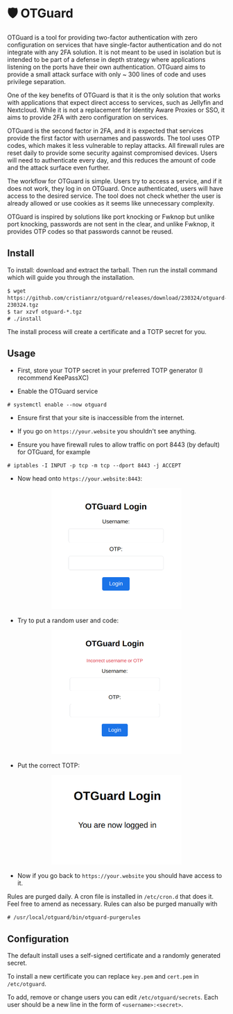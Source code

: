 # 🛡️ OTGuard

OTGuard is a tool for providing two-factor authentication with zero
configuration on services that have single-factor authentication and do not
integrate with any 2FA solution. It is not meant to be used in isolation but is
intended to be part of a defense in depth strategy where applications listening
on the ports have their own authentication. OTGuard aims to provide a small
attack surface with only ~ 300 lines of code and uses privilege separation.

One of the key benefits of OTGuard is that it is the only solution that works
with applications that expect direct access to services, such as Jellyfin and
Nextcloud. While it is not a replacement for Identity Aware Proxies or SSO, it
aims to provide 2FA with zero configuration on services.

OTGuard is the second factor in 2FA, and it is expected that services provide
the first factor with usernames and passwords. The tool uses OTP codes, which
makes it less vulnerable to replay attacks. All firewall rules are reset daily
to provide some security against compromised devices. Users will need to
authenticate every day, and this reduces the amount of code and the attack
surface even further.

The workflow for OTGuard is simple. Users try to access a service, and if it
does not work, they log in on OTGuard. Once authenticated, users will have
access to the desired service. The tool does not check whether the user is
already allowed or use cookies as it seems like unnecessary complexity.

OTGuard is inspired by solutions like port knocking or Fwknop but unlike port
knocking, passwords are not sent in the clear, and unlike Fwknop, it provides
OTP codes so that passwords cannot be reused.

## Install

To install: download and extract  the tarball. Then run the install command which will guide you through the installation.

```
$ wget https://github.com/cristianrz/otguard/releases/download/230324/otguard-230324.tgz
$ tar xzvf otguard-*.tgz
# ./install
```

The install process will create a certificate and a TOTP secret for you.

## Usage

- First, store your TOTP secret in your preferred TOTP generator (I recommend KeePassXC)

- Enable the OTGuard service

```
# systemctl enable --now otguard
```

- Ensure first that your site is inaccessible from the internet.

- If you go on `https://your.website` you shouldn't see  anything.

- Ensure you have firewall rules to allow traffic on port 8443 (by default) for OTGuard, for example

```
# iptables -I INPUT -p tcp -m tcp --dport 8443 -j ACCEPT 
```

- Now head onto `https://your.website:8443`:

<center><img src="img/login_screen.png"  width="300"></center>

- Try to put a random user and code:

<center><img src="img/wrong_login.png"  width="300"></center>

- Put the correct TOTP:

<center><img src="img/success.png"  width="300"></center>

- Now if you go back to `https://your.website` you should have access to it.

Rules are purged daily. A cron file is installed in `/etc/cron.d` that does it. Feel free to amend as necessary. Rules can also be purged manually with

```
# /usr/local/otguard/bin/otguard-purgerules
```

## Configuration

The default install uses a self-signed certificate and a randomly generated secret.

To install a new certificate you can replace `key.pem` and `cert.pem` in `/etc/otguard`.

To add, remove or change users you can edit `/etc/otguard/secrets`. Each user should be a new line in the form of `<username>:<secret>`.
